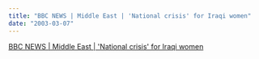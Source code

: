```yaml
---
title: "BBC NEWS | Middle East | 'National crisis' for Iraqi women"
date: "2003-03-07"
---
```


[BBC NEWS | Middle East | 'National crisis' for Iraqi women](http://news.bbc.co.uk/2/hi/middle_east/7282064.stm)
